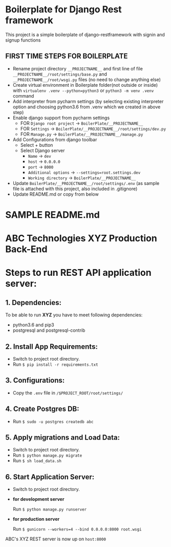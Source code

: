 # Boilerplate for Django Rest framework
This project is a simple boilerplate of django-restframework with signin and signup functions


## FIRST TIME STEPS FOR BOILERPLATE
- Rename project directory `__PROJECTNAME__` and first line of file `__PROJECTNAME__/root/settings/base.py` and `__PROJECTNAME__/root/wsgi.py` files (no need to change anything else)
- Create virtual environment in Boilerplate folder(not outside or inside) with `virtualenv .venv --python=python3` or `python3 -m venv .venv` command
- Add interpreter from pycharm settings (by selecting existing interpreter option and choosing python3.6 from .venv which we created in above step)
- Enable django support from pycharm settings
  - FOR `Django root project` -> `BoilerPlate/__PROJECTNAME__`
  - FOR `Settings` -> `BoilerPlate/__PROJECTNAME__/root/settings/dev.py`
  - FOR `Manage.py` -> `BoilerPlate/__PROJECTNAME__/manage.py`
- Add Configurations from django toolbar
  - Select + button
  - Select Django server
     -  `Name` -> `dev`
     -  `host` -> `0.0.0.0`
     -  `port` -> `8000`
     -  `Additional options` -> `--settings=root.settings.dev`
     -  `Working directory` -> `BoilerPlate/__PROJECTNAME__`
- Update `BoilerPlate/__PROJECTNAME__/root/settings/.env` (as sample file is attached with this project, also included in .gitignore)
- Update README.md or copy from below

# SAMPLE README.md
# ABC Technologies XYZ Production Back-End

Steps to run REST API application server:
============
## 1. Dependencies:
To be able to run **XYZ** you have to meet following dependencies:

- python3.6 and pip3
- postgresql and postgresql-contrib

## 2. Install App Requirements:
- Switch to project root directory.
- Run `$ pip install -r requirements.txt`

## 3. Configurations:
- Copy the `.env` file  in `/$PROJECT_ROOT/root/settings/`

## 4. Create Postgres DB:
- Run `$ sudo -u postgres createdb abc`

## 5. Apply migrations and Load Data:
- Switch to project root directory.
- Run `$ python manage.py migrate`
- Run `$ sh load_data.sh`


## 6. Start Application Server:
- Switch to project root directory.

- **for development server**
  
  Run `$ python manage.py runserver`

- **for production server**
  
  Run `$ gunicorn --workers=4 --bind 0.0.0.0:8000 root.wsgi`

ABC's XYZ REST server is now up on `host:8000`
